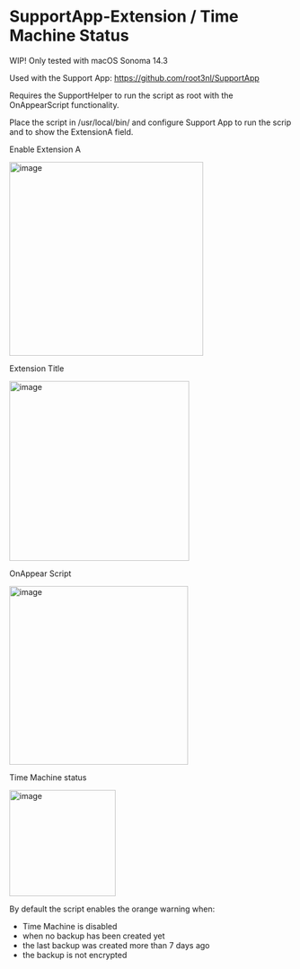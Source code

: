 # SupportApp-Extension / Time Machine Status
WIP!
Only tested with macOS Sonoma 14.3

Used with the Support App:
https://github.com/root3nl/SupportApp

Requires the SupportHelper to run the script as root with the OnAppearScript functionality.

Place the script in /usr/local/bin/ and configure Support App to run the scrip and to show the ExtensionA field.

Enable Extension A

<img width="345" alt="image" src="https://github.com/github-user14/SupportApp-Extensions/assets/158499136/bd0e4d9d-6cba-42e5-a71f-5c5d6279db57">

Extension Title

<img width="320" alt="image" src="https://github.com/github-user14/SupportApp-Extensions/assets/158499136/374fb6d3-9c1d-4d68-96b9-17c420e61282">


OnAppear Script

<img width="318" alt="image" src="https://github.com/github-user14/SupportApp-Extensions/assets/158499136/d5226839-4278-4732-808f-11617f058341">

Time Machine status

<img width="189" alt="image" src="https://github.com/github-user14/SupportApp-Extensions/assets/158499136/7f4e0158-add4-4c14-8e5b-30addf043969">

By default the script enables the orange warning when:
- Time Machine is disabled
- when no backup has been created yet
- the last backup was created more than 7 days ago 
- the backup is not encrypted
